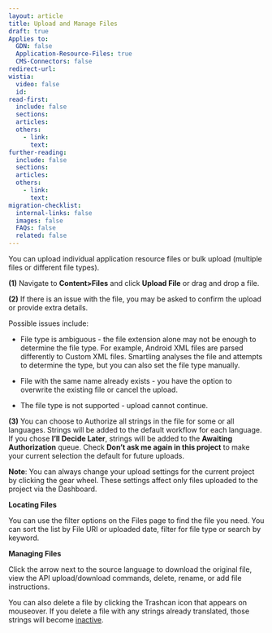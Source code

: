 ```yaml
---
layout: article
title: Upload and Manage Files
draft: true
Applies to:
  GDN: false
  Application-Resource-Files: true
  CMS-Connectors: false
redirect-url:
wistia:
  video: false
  id:
read-first:
  include: false
  sections:
  articles:
  others:
    - link:
      text:
further-reading:
  include: false
  sections:
  articles:
  others:
    - link:
      text:
migration-checklist:
  internal-links: false
  images: false
  FAQs: false
  related: false
---
```



You can upload individual application resource files or bulk upload (multiple files or different file types).

**(1)** Navigate to **Content>Files** and click **Upload File** or drag and drop a file.  



**(2)** If there is an issue with the file, you may be asked to confirm the upload or provide extra details.  

 

Possible issues include:

*   File type is ambiguous - the file extension alone may not be enough to determine the file type. For example, Android XML files are parsed differently to Custom XML files. Smartling analyses the file and attempts to determine the type, but you can also set the file type manually.  

*   File with the same name already exists - you have the option to overwrite the existing file or cancel the upload.
*   The file type is not supported - upload cannot continue.

**(3)** You can choose to Authorize all strings in the file for some or all languages. Strings will be added to the default workflow for each language. If you chose **I’ll Decide Later**, strings will be added to the **Awaiting Authorization** queue. Check **Don’t ask me again in this project** to make your current selection the default for future uploads.  

**Note**: You can always change your upload settings for the current project by clicking the gear wheel. These settings affect only files uploaded to the project via the Dashboard.

**Locating Files**

You can use the filter options on the Files page to find the file you need. You can sort the list by File URI or uploaded date, filter for file type or search by keyword.


**Managing Files**

Click the arrow next to the source language to download the original file, view the API upload/download commands, delete, rename, or add file instructions.


You can also delete a file by clicking the Trashcan icon that appears on mouseover. If you delete a file with any strings already translated, those strings will become [inactive](/hc/en-us/articles/203587968-Inactive-Strings).


